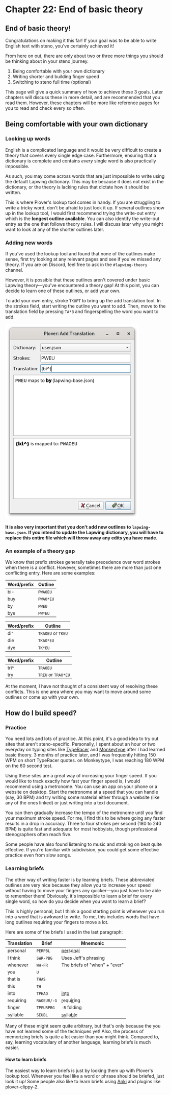 # Chapter 22: End of basic theory

## End of basic theory!

Congratulations on making it this far! If your goal was to be able to write English text with steno, you've certainly achieved it!

From here on out, there are only about two or three more things you should be thinking about in your steno journey.

1. Being comfortable with your own dictionary
2. Writing shorter and building finger speed
3. Switching to steno full time (optional)

This page will give a quick summary of how to achieve these 3 goals. Later chapters will discuss these in more detail, and are recommended that you read them. However, these chapters will be more like reference pages for you to read and check every so often.

## Being comfortable with your own dictionary

### Looking up words

English is a complicated language and it would be very difficult to create a theory that covers every single edge case. Furthermore, ensuring that a dictionary is complete and contains *every* single word is also practically impossible.

As such, you may come across words that are just impossible to write using the default Lapwing dictionary. This may be because it does not exist in the dictionary, or the theory is lacking rules that dictate how it should be written.

This is where Plover's lookup tool comes in handy. If you are struggling to write a tricky word, don't be afraid to just look it up. If several outlines show up in the lookup tool, I would first recommend trying the write-out entry which is the **longest outline available**. You can also identify the write-out entry as the one that follows theory rules. I will discuss later why you might want to look at any of the shorter outlines later.

### Adding new words

If you've used the lookup tool and found that none of the outlines make sense, first try looking at any relevant pages and see if you've missed any theory. If you are on Discord, feel free to ask in the <code class="code-mono">#lapwing-theory</code> channel.

However, it is possible that these outlines aren't covered under basic Lapwing theory—you've encountered a theory gap! At this point, you can decide to learn one of these outlines, or add your own.

To add your own entry, stroke `TKUPT` to bring up the add translation tool. In the strokes field, start writing the outline you want to add. Then, move to the translation field by pressing `TA*B` and fingerspelling the word you want to add.

![](img/22-add-translation.png)

**It is also very important that you don't add new outlines to <code class="code-mono">lapwing-base.json</code>. If you intend to update the Lapwing dictionary, you will have to replace this entire file which will throw away any edits you have made.**

### An example of a theory gap

We know that prefix strokes generally take precedence over word strokes when there is a conflict. However, sometimes there are more than just one conflicting entry. Here are some examples:

| Word/prefix | Outline |
| ---- | ---- |
| bi- | `PWAOEU` |
| buy | `PWAO*EU` |
| by | `PWEU` |
| bye | `PW*EU` |

| Word/prefix | Outline |
| ---- | ---- |
| di^ | `TKAOEU` or `TKEU` |
| die | `TKAO*EU` |
| dye | `TK*EU` |

| Word/prefix | Outline |
| ---- | ---- |
| tri^ | `TRAOEU` |
| try | `TREU`  or `TRAO*EU` |

At the moment, I have not thought of a consistent way of resolving these conflicts. This is one area where you may want to move around some outlines or come up with your own.

## How do I build speed?

### Practice

You need lots and lots of practice. At this point, it's a good idea to try out sites that aren't steno-specific. Personally, I spent about an hour or two everyday on typing sites like [TypeRacer](https://play.typeracer.com) and [Monkeytype](https://monkeytype.com) after I had learned basic theory. 3 months of practice later, and I was frequently hitting 150 WPM on short TypeRacer quotes. on Monkeytype, I was reaching 180 WPM on the 60 second test.

Using these sites are a great way of increasing your finger speed. If you would like to track exactly how fast your finger speed is, I would recommend using a metronome. You can use an app on your phone or a website on desktop. Start the metronome at a speed that you can handle (say, 30 BPM) and try writing some material either through a website (like any of the ones linked) or just writing into a text document.

You can then gradually increase the tempo of the metronome until you find your maximum stroke speed. For me, I find this to be where going any faster results in a drop in accuracy. Three to four strokes per second (180 to 240 BPM) is quite fast and adequate for most hobbyists, though professional stenographers often reach five.

Some people have also found listening to music and stroking on beat quite effective. If you're familiar with subdivision, you could get some effective practice even from slow songs.

### Learning briefs

The other way of writing faster is by learning briefs. These abbreviated outlines are very nice because they allow you to increase your speed without having to move your fingers any quicker—you just have to be able to remember them! Obviously, it's impossible to learn a brief for every single word, so how do you decide when you want to learn a brief? 

This is highly personal, but I think a good starting point is whenever you run into a word that is awkward to write. To me, this includes words that have long outlines requiring your fingers to move a lot.

Here are some of the briefs I used in the last paragraph:

| Translation | Brief | Mnemonic |
| ---- | ---- | ---- |
| personal | `PERPBL` | <ins>per</ins>so<ins>n</ins>a<ins>l</ins> |
| I think | `SWR-PBG` | Uses Jeff's phrasing |
| whenever | `WH-FR` | The briefs of "when" +  "ever" |
| you | `U` |  |
| that is | `THAS` | |
| this | `TH` | |
| into | `TPHAO` | <ins>in</ins>t<ins>o</ins> |
| requiring | `RAOEUR/-G` | <ins>r</ins>equ<ins>ir</ins>ing |
| finger | `TPEURPBG` | `-R` folding |
| syllable | `SEUBL` | <ins>sy</ins>lla<ins>bl</ins>e |

Many of these might seem quite arbitrary, but that's only because the you have not learned some of the techniques yet! Also, the process of memorizing briefs is quite a lot easier than you might think. Compared to, say, learning vocabulary of another language, learning briefs is much easier.

#### How to learn briefs

The easiest way to learn briefs is just by looking them up with Plover's lookup tool. Whenever you feel like a word or phrase should be briefed, just look it up! Some people also like to learn briefs using [Anki](https://github.com/openstenoproject/plover/wiki/Using-Anki-for-Learning-Stenography) and plugins like plover-clippy-2.
